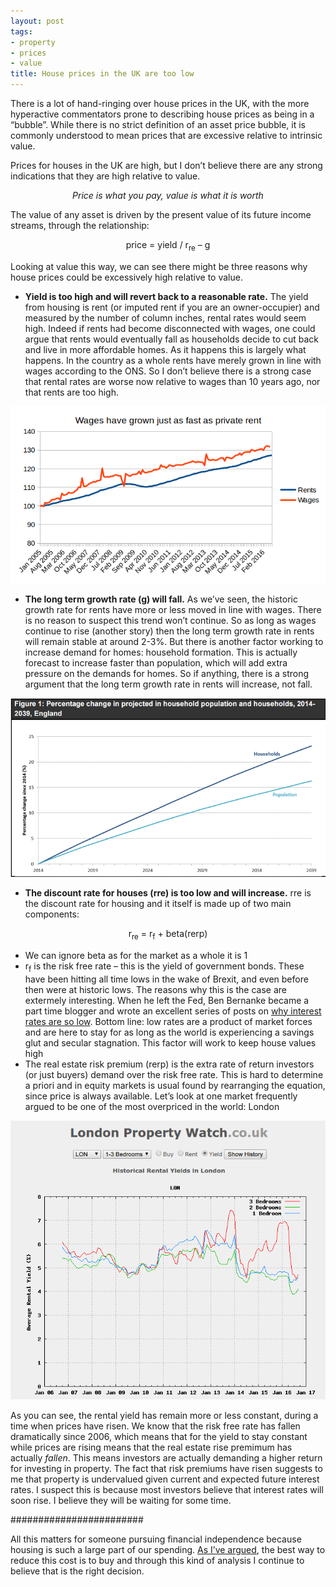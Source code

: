 ```yaml
---
layout: post
tags:
- property
- prices
- value
title: House prices in the UK are too low
---
```

There is a lot of hand-ringing over house prices in the UK, with the more hyperactive commentators prone to describing house prices as being in a “bubble”.  While there is no strict definition of an asset price bubble, it is commonly understood to mean prices that are excessive relative to intrinsic value.

Prices for houses in the UK are high, but I don’t believe there are any strong indications that they are high relative to value.


<p align="center">
  <i>Price is what you pay, value is what it is worth</i>
</p>


The value of any asset is driven by the present value of its future income streams, through the relationship:

<p align="center">
  price = yield / r<sub>re</sub> – g
</p>

Looking at value this way, we can see there might be three reasons why house prices could be excessively high relative to value.

* **Yield is too high and will revert back to a reasonable rate.**  The yield from housing is rent (or imputed rent if you are an owner-occupier) and measured by the number of column inches, rental rates would seem high.  Indeed if rents had become disconnected with wages, one could argue that rents would eventually fall as households decide to cut back and live in more affordable homes.  As it happens this is largely what happens.  In the country as a whole rents have merely grown in line with wages according to the ONS.  So I don’t believe there is a strong case that rental rates are worse now relative to wages than 10 years ago, nor that rents are too high.

![Wages versus rents](/images/wages_rents.png)

* **The long term growth rate (g) will fall.**  As we’ve seen, the historic growth rate for rents have more or less moved in line with wages.  There is no reason to suspect this trend won’t continue.  So as long as wages continue to rise (another story) then the long term growth rate in rents will remain stable at around 2-3%.  But there is another factor working to increase demand for homes: household formation.  This is actually forecast to increase faster than population, which will add extra pressure on the demands for homes.  So if anything, there is a strong argument that the long term growth rate in rents will increase, not fall.

![Long term growth in household formation](/images/household_formation_forecast.png)

* **The discount rate for houses (rre) is too low and will increase.**  rre is the discount rate for housing and it itself is made up of two main components:

<p align="center">
  r<sub>re</sub> = r<sub>f</sub> + beta(rerp)
</p>

* We can ignore beta as for the market as a whole it is 1
* r<sub>f</sub> is the risk free rate – this is the yield of government bonds.  These have been hitting all time lows in the wake of Brexit, and even before then were at historic lows.  The reasons why this is the case are extermely interesting.  When he left the Fed, Ben Bernanke became a part time blogger and wrote an excellent series of posts on [why interest rates are so low](https://www.brookings.edu/blog/ben-bernanke/2015/03/30/why-are-interest-rates-so-low/).  Bottom line: low rates are a product of market forces and are here to stay for as long as the world is experiencing a savings glut and secular stagnation.  This factor will work to keep house values high
* The real estate risk premium (rerp) is the extra rate of return investors (or just buyers) demand over the risk free rate.  This is hard to determine a priori and in equity markets is usual found by rearranging the equation, since price is always available.  Let’s look at one market frequently argued to be one of the most overpriced in the world: London

![London rental yields](/images/property_yield.png)

As you can see, the rental yield has remain more or less constant, during a time when prices have risen.  We know that the risk free rate has fallen dramatically since 2006, which means that for the yield to stay constant while prices are rising means that the real estate rise premimum has actually _fallen_.  This means investors are actually demanding a higher return for investing in property.  The fact that risk premiums have risen suggests to me that property is undervalued given current and expected future interest rates.  I suspect this is because most investors believe that interest rates will soon rise.  I believe they will be waiting for some time.

########################

All this matters for someone pursuing financial independence because housing is such a large part of our spending.  [As I’ve argued](http://www.aspiringfranklin.com/buy-or-rent/), the best way to reduce this cost is to buy and through this kind of analysis I continue to believe that is the right decision.
